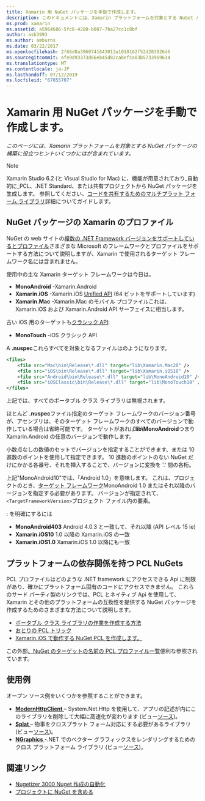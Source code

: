 ```yaml
---
title: Xamarin 用 NuGet パッケージを手動で作成します。
description: このドキュメントには、Xamarin プラットフォームを対象とする NuGet パッケージの構築に役立つヒントが含まれています。 NuGet パッケージの Xamarin プロファイル、プラットフォームの依存関係を持つ PCL NuGets について説明し、さまざまなオープン ソースのサンプルへのリンクします。
ms.prod: xamarin
ms.assetid: a5964686-5fc6-4280-b087-7ba27cc1c8bf
author: asb3993
ms.author: amburns
ms.date: 03/22/2017
ms.openlocfilehash: 2f66d8a3960741643013a1010162f52d283026d6
ms.sourcegitcommit: afe9d93373d66eb45d82cabefca83b5733969634
ms.translationtype: MT
ms.contentlocale: ja-JP
ms.lasthandoff: 07/12/2019
ms.locfileid: "67855707"
---
```

# <a name="manually-creating-nuget-packages-for-xamarin"></a>Xamarin 用 NuGet パッケージを手動で作成します。

_このページには、Xamarin プラットフォームを対象とする NuGet パッケージの構築に役立つヒントいくつかにはが含まれています。_

> [!NOTE]
> Xamarin Studio 6.2 (と Visual Studio for Mac) に、機能が用意されており_自動的に_PCL、.NET Standard、または共有プロジェクトから NuGet パッケージを生成します。 参照してください、[コードを共有するためのマルチプラット フォーム ライブラリ](~/cross-platform/app-fundamentals/nuget-multiplatform-libraries/index.md)詳細についてガイドします。

## <a name="nuget-package-xamarin-profiles"></a>NuGet パッケージの Xamarin のプロファイル

NuGet の web サイトの[複数の .NET Framework バージョンをサポートしているとプロファイル](https://docs.nuget.org/create/enforced-package-conventions)さまざまな Microsoft のフレームワークとプロファイルをサポートする方法について説明しますが、Xamarin で使用されるターゲット フレームワーク名には含まれません。

使用中の主な Xamarin ターゲット フレームワークは今日は。

* **MonoAndroid** -Xamarin.Android
* **Xamarin.iOS** -Xamarin.iOS [Unified API](~/cross-platform/macios/unified/index.md) (64 ビットをサポートしています)
* **Xamarin.Mac** -Xamarin.Mac のモバイル プロファイルこれは、Xamarin.iOS および Xamarin.Android API サーフェイスに相当します。

古い iOS 用のターゲットも[クラシック API](~/cross-platform/macios/unified/index.md):

* **MonoTouch** -iOS クラシック API

A **.nuspec**これらすべてを対象となるファイルはのようになります。

```xml
<files>
    <file src="Mac\bin\Release\*.dll" target="lib\Xamarin.Mac20" />
    <file src="iOS\bin\Release\*.dll" target="lib\Xamarin.iOS10" />
    <file src="Android\bin\Release\*.dll" target="lib\MonoAndroid10" />
    <file src="iOSClassic\bin\Release\*.dll" target="lib\MonoTouch10" />
</files>
```

上記では、すべてのポータブル クラス ライブラリは無視されます。

ほとんど **.nuspec**ファイル指定のターゲット フレームワークのバージョン番号が、アセンブリは、そのターゲット フレームワークのすべてのバージョンで動作している場合は省略可能です。 ターゲットがあれば**lib\MonoAndroid**つまり Xamarin.Android の任意のバージョンで動作します。

小数点なしの数値のセットでバージョンを指定することができます、または 10 進数のポイントを使用して指定できます。 10 進数のポイントのない NuGet だけにかかる各番号、それを挿入することで、バージョンに変換を '.' 間の各桁。

上記"MonoAndroid10"では、「Android 1.0」を意味します。 これは、プロジェクトのとき、[ターゲット フレームワーク](~/android/app-fundamentals/android-api-levels.md)MonoAndroid 1.0 またはそれ以降のバージョンを指定する必要があります。 バージョンが指定されて、`<TargetFrameworkVersion>`プロジェクト ファイル内の要素。

: を明確にするには

- **MonoAndroid403** Android 4.0.3 と一致して、それ以降 (API レベル 15 ie)
- **Xamarin.iOS10** 1.0 以降の Xamarin.iOS の一致
- **Xamarin.iOS1.0** Xamarin.iOS 1.0 以降にも一致

## <a name="pcl-nugets-with-platform-dependencies"></a>プラットフォームの依存関係を持つ PCL NuGets

PCL プロファイルはどのような .NET framework にアクセスできる Api に制限があり、確かにプラットフォーム固有のコードにアクセスできません。 これらのサード パーティ製のリンクでは、PCL とネイティブ Api を使用して、Xamarin とその他のプラットフォームの互換性を提供する NuGet パッケージを作成するためのさまざまな方法について説明します。

- [ポータブル クラス ライブラリの作業を作成する方法](http://blogs.msdn.com/b/dsplaisted/archive/2012/08/27/how-to-make-portable-class-libraries-work-for-you.aspx)
- [おとりの PCL トリック](http://log.paulbetts.org/the-bait-and-switch-pcl-trick/)
- [Xamarin.iOS で動作する NuGet PCL を作成します。](http://www.jimbobbennett.io/creating-a-nuget-pcl-that-works-with-xamarin-ios/)

この外部[、NuGet のターゲットの名前の PCL プロファイル一覧](http://embed.plnkr.co/03ck2dCtnJogBKHJ9EjY)便利な参照されています。

## <a name="examples"></a>使用例

オープン ソース例をいくつかを参照することができます。

- [**ModernHttpClient** ](https://www.nuget.org/packages/modernhttpclient/) – System.Net.Http を使用して、アプリの記述が内にこのライブラリを削除して大幅に高速化が変わります (ビュー[ソース](https://github.com/paulcbetts/ModernHttpClient))。
- [**Splat** ](https://www.nuget.org/packages/Splat/) – 物事をクロスプラット フォーム対応にする必要があるライブラリ (ビュー[ソース](https://github.com/paulcbetts/Splat))。
- [**NGraphics** ](https://www.nuget.org/packages/NGraphics/) -.NET でのベクター グラフィックスをレンダリングするためのクロス プラットフォーム ライブラリ (ビュー[ソース](https://github.com/praeclarum/NGraphics/blob/master/NGraphics.nuspec))。

## <a name="related-links"></a>関連リンク

- [Nugetizer 3000 Nuget 作成の自動化](~/cross-platform/app-fundamentals/nuget-multiplatform-libraries/index.md)       
- [プロジェクトに NuGet を含める](https://docs.microsoft.com/visualstudio/mac/nuget-walkthrough)

